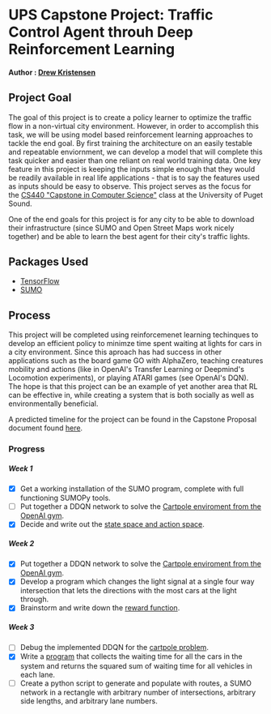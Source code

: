 # UPS Capstone Project: Traffic Control Agent throuh Deep Reinforcement Learning
#### Author : [Drew Kristensen](https://github.com/dkristensen)
## Project Goal
The goal of this project is to create a policy learner to optimize the traffic flow in a non-virtual city environment. However, in order to accomplish this task, we will be using model based reinforcement learning approaches to tackle the end goal. By first training the architecture on an easily testable and repeatable enviornment, we can develop a model that will complete this task quicker and easier than one reliant on real world training data. One key feature in this project is keeping the inputs simple enough that they would be readily available in real life applications - that is to say the features used as inputs should be easy to observe. This project serves as the focus for the [CS440 "Capstone in Computer Science"](https://www.pugetsound.edu/academics/departments-and-programs/undergraduate/math-and-computer-science/course-descriptions-cs/) class at the University of Puget Sound.

One of the end goals for this project is for any city to be able to download their infrastructure (since SUMO and Open Street Maps work nicely together) and be able to learn the best agent for their city's traffic lights.

## Packages Used
 * [TensorFlow](https://www.tensorflow.org/)
 * [SUMO](http://sumo.dlr.de/wiki/Simulation_of_Urban_MObility_-_Wiki)

## Process
This project will be completed using reinforcemenet learning techinques to develop an efficient policy to minimze time spent waiting at lights for cars in a city environment.
Since this aproach has had success in other applications such as the board game GO with AlphaZero, teaching creatures mobility and actions (like in OpenAI's Transfer Learning or Deepmind's Locomotion experiments), or playing ATARI games (see OpenAI's DQN). The hope is that this project can be an example of yet another area that RL can be effective in, while creating a system that is both socially as well as environmentally beneficial. 

A predicted timeline for the project can be found in the Capstone Proposal document found [here](capstone_proposal.pdf).


### Progress

##### Week 1
- [x] Get a working installation of the SUMO program, complete with full functioning SUMOPy tools.
- [ ] Put together a DDQN network to solve the [Cartpole enviroment from the OpenAI gym](https://gym.openai.com/envs/CartPole-v0/).
- [x] Decide and write out the [state space and action space](state_action_spaces.pdf).
##### Week 2
- [x] Put together a DDQN network to solve the [Cartpole enviroment from the OpenAI gym](https://gym.openai.com/envs/CartPole-v0/).
- [x] Develop a program which changes the light signal at a single four way intersection that lets the directions with the most cars at the light through.
- [x] Brainstorm and write down the [reward function](reward.pdf).
##### Week 3
- [ ] Debug the implemented DDQN for the [cartpole problem](https://gym.openai.com/envs/CartPole-v0/).
- [x] Write a [program](Test_Scenario/state_getter.py) that collects the waiting time for all the cars in the system and returns the squared sum of waiting time for all vehicles in each lane.
- [ ] Create a python script to generate and populate with routes, a SUMO network in a rectangle with arbitrary number of intersections, arbitrary side lengths, and arbitrary lane numbers.
